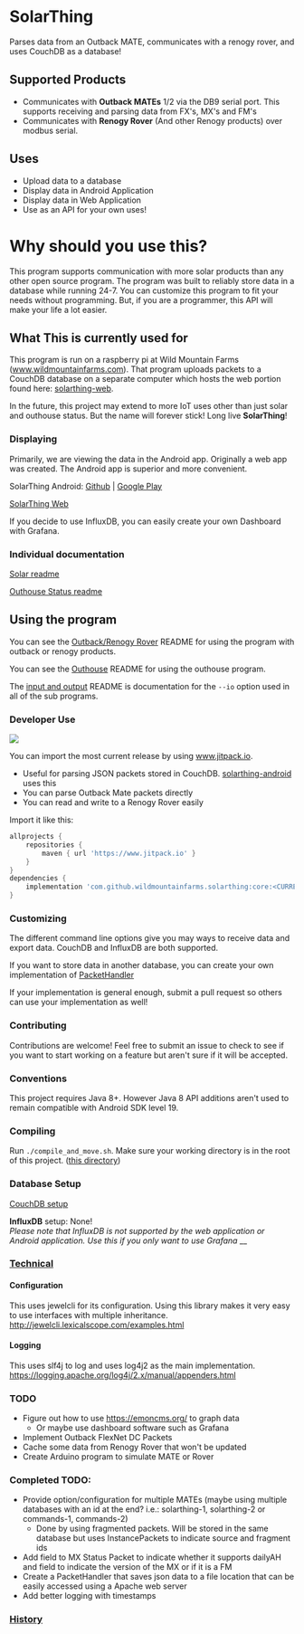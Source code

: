 # SolarThing
Parses data from an Outback MATE, communicates with a renogy rover, and uses CouchDB as a database!

## Supported Products
* Communicates with <strong>Outback MATEs</strong> 1/2 via the DB9 serial port. This supports receiving and parsing data from FX's, MX's and FM's
* Communicates with <strong>Renogy Rover</strong> (And other Renogy products) over modbus serial.

## Uses
* Upload data to a database
* Display data in Android Application
* Display data in Web Application
* Use as an API for your own uses!

# Why should you use this?
This program supports communication with more solar products than any other open source program. The program
was built to reliably store data in a database while running 24-7. You can customize this program to fit your
needs without programming. But, if you are a programmer, this API will make your life a lot easier.

## What This is currently used for
This program is run on a raspberry pi at Wild Mountain Farms (www.wildmountainfarms.com).
That program uploads packets to a CouchDB database on a separate computer which hosts the web portion
found here: [solarthing-web](https://github.com/wildmountainfarms/solarthing-web). 

In the future, this project may extend to more IoT uses other than just solar and outhouse status. But the name will
forever stick! Long live <strong>SolarThing</strong>!

### Displaying
Primarily, we are viewing the data in the Android app. Originally a web app was created. The Android app is superior 
and more convenient.

SolarThing Android: [Github](https://github.com/wildmountainfarms/solarthing-android)
|
[Google Play](https://play.google.com/store/apps/details?id=me.retrodaredevil.solarthing.android)

[SolarThing Web](https://github.com/wildmountainfarms/solarthing-web)

If you decide to use InfluxDB, you can easily create your own Dashboard with Grafana.

### Individual documentation
[Solar readme](solar/README.md)

[Outhouse Status readme](outhouse/README.md)

## Using the program
You can see the [Outback/Renogy Rover](solar/README.md) README for using the program with outback or renogy products.

You can see the [Outhouse](outhouse/README.md) README for using the outhouse program.

The [input and output](input_and_outputs.md) README is documentation for the `--io` option used in all of the sub programs.

### Developer Use
[![](https://jitpack.io/v/wildmountainfarms/solarthing.svg)](https://jitpack.io/#wildmountainfarms/solarthing)

You can import the most current release by using www.jitpack.io. 
* Useful for parsing JSON packets stored in CouchDB. [solarthing-android](https://github.com/wildmountainfarms/solarthing-android) uses this
* You can parse Outback Mate packets directly
* You can read and write to a Renogy Rover easily

Import it like this:
```groovy
allprojects {
    repositories {
        maven { url 'https://www.jitpack.io' }
    }
}
dependencies {
    implementation 'com.github.wildmountainfarms.solarthing:core:<CURRENT VERSION HERE>'
}
```

### Customizing
The different command line options give you may ways to receive data and export data. CouchDB and InfluxDB
are both supported.

If you want to store data in another database, you can create your own implementation of [PacketHandler](src/main/java/me/retrodaredevil/solarthing/packets/handling/PacketHandler.java)

If your implementation is general enough, submit a pull request so others can use your implementation as well!

### Contributing
Contributions are welcome! Feel free to submit an issue to check to see if you want to start working on a feature but aren't
sure if it will be accepted.

### Conventions
This project requires Java 8+. However Java 8 API additions aren't used to remain compatible with Android SDK level 19.

### Compiling
Run `./compile_and_move.sh`. Make sure your working directory is in the root of this project. ([this directory](.))

### Database Setup
[CouchDB setup](couchdb.md)

__InfluxDB__ setup: None!<br/>
*Please note that InfluxDB is not supported by the web application or Android application. Use this if you only want to use Grafana*
__
### [Technical](technical.md)

#### Configuration
This uses jewelcli for its configuration. Using this library makes it very easy to use interfaces with multiple inheritance. http://jewelcli.lexicalscope.com/examples.html

#### Logging
This uses slf4j to log and uses log4j2 as the main implementation. https://logging.apache.org/log4j/2.x/manual/appenders.html

### TODO
* Figure out how to use https://emoncms.org/ to graph data
    * Or maybe use dashboard software such as Grafana
* Implement Outback FlexNet DC Packets
* Cache some data from Renogy Rover that won't be updated
* Create Arduino program to simulate MATE or Rover

### Completed TODO:
* Provide option/configuration for multiple MATEs (maybe using multiple databases with an id at the end? i.e.: solarthing-1, solarthing-2 or commands-1, commands-2)
    * Done by using fragmented packets. Will be stored in the same database but uses InstancePackets to indicate source and fragment ids
* Add field to MX Status Packet to indicate whether it supports dailyAH and field to indicate the version of the MX or if it is a FM
* Create a PacketHandler that saves json data to a file location that can be easily accessed using a Apache web server
* Add better logging with timestamps

### [History](history.md)
